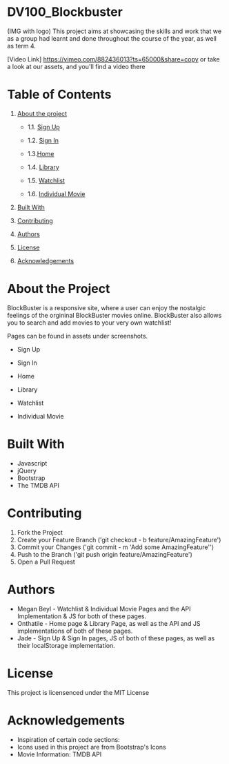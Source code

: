 # DV100_Blockbuster

(IMG with logo)
This project aims at showcasing the skills and work that we as a group had learnt and done throughout the course of the year, as well as term 4. 

[Video Link]
https://vimeo.com/882436013?ts=65000&share=copy
or take a look at our assets, and you'll find a video there

# Table of Contents

1. [About the project](#about-the-project)
    * 1.1. [Sign Up](#signup)
  
    * 1.2. [Sign In](#signin)
  
    * 1.3.[Home](#home)
   
    * 1.4. [Library](#library)
  
    * 1.5. [Watchlist](#watchlist)
  
    * 1.6. [Individual Movie](#movie)
  
2. [Built With](#built-with)

3. [Contributing](#contributing) 
  
4. [Authors](#authors)
 
5. [License](#license)
   
6. [Acknowledgements](#acknowledgements)

# About the Project

BlockBuster is a responsive site, where a user can enjoy the nostalgic feelings of the orgininal BlockBuster movies online. BlockBuster also allows you to search and add movies to your very own watchlist!

Pages can be found in assets under screenshots.
  * Sign Up
   

  *  Sign In
      
  *  Home
     
      
  * Library
     
          
  * Watchlist
     

 * Individual Movie
     
   
# Built With 
* Javascript
* jQuery
* Bootstrap
* The TMDB API

# Contributing

1. Fork the Project
2. Create your Feature Branch ('git checkout - b feature/AmazingFeature')
3. Commit your Changes ('git commit - m 'Add some AmazingFeature'')
4. Push to the Branch ('git push origin feature/AmazingFeature')
5. Open a Pull Request

# Authors
  * Megan Beyl - Watchlist & Individual Movie Pages and the API Implementation & JS for both of these pages.
  * Onthatile - Home page & Library Page, as well as the API and JS implementations of both of these pages.
  * Jade - Sign Up & Sign In pages, JS of both of these pages, as well as their localStorage implementation.

# License
This project is licensenced under the MIT License 

# Acknowledgements
* Inspiration of certain code sections: 
* Icons used in this project are from Bootstrap's Icons
* Movie Information: TMDB API
